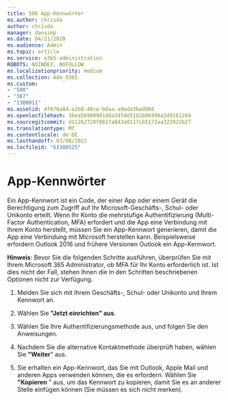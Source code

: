 ```yaml
---
title: 500 App-Kennwörter
ms.author: chrisda
author: chrisda
manager: dansimp
ms.date: 04/21/2020
ms.audience: Admin
ms.topic: article
ms.service: o365-administration
ROBOTS: NOINDEX, NOFOLLOW
ms.localizationpriority: medium
ms.collection: Adm_O365
ms.custom:
- "500"
- "387"
- "1300011"
ms.assetid: 4f670a84-a2b8-48ce-b0aa-a9ada3bad066
ms.openlocfilehash: 36ea56900901dda34fde51b2b06499a2d9161204
ms.sourcegitcommit: d11262728f0617a843a0117cb5172aa322022b27
ms.translationtype: MT
ms.contentlocale: de-DE
ms.lasthandoff: 03/08/2022
ms.locfileid: "63308525"
---
```

# <a name="app-passwords"></a>App-Kennwörter

Ein App-Kennwort ist ein Code, der einer App oder einem Gerät die Berechtigung zum Zugriff auf Ihr Microsoft-Geschäfts-, Schul- oder Unikonto erteilt. Wenn Ihr Konto die mehrstufige Authentifizierung (Multi-Factor Authentication, MFA) erfordert und die App eine Verbindung mit Ihrem Konto herstellt, müssen Sie ein App-Kennwort generieren, damit die App eine Verbindung mit Microsoft herstellen kann. Beispielsweise erfordern Outlook 2016 und frühere Versionen Outlook ein App-Kennwort.

 **Hinweis**: Bevor Sie die folgenden Schritte ausführen, überprüfen Sie mit Ihrem Microsoft 365 Administrator, ob MFA für Ihr Konto erforderlich ist. Ist dies nicht der Fall, stehen Ihnen die in den Schritten beschriebenen Optionen nicht zur Verfügung.

1. Melden Sie sich mit Ihrem Geschäfts-, Schul- oder Unikonto und Ihrem Kennwort an.

2. Wählen Sie **"Jetzt einrichten" aus**.

3. Wählen Sie Ihre Authentifizierungsmethode aus, und folgen Sie den Anweisungen.

4. Nachdem Sie die alternative Kontaktmethode überprüft haben, wählen Sie **"Weiter**" aus.

5. Sie erhalten ein App-Kennwort, das Sie mit Outlook, Apple Mail und anderen Apps verwenden können, die es erfordern. Wählen Sie **"Kopieren** " aus, um das Kennwort zu kopieren, damit Sie es an anderer Stelle einfügen können (Sie müssen es sich nicht merken).
